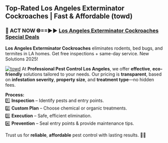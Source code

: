 ## Top-Rated Los Angeles Exterminator Cockroaches | Fast & Affordable (towd)

<h3>🐜 ACT NOW 🌐==►► <a href="https://tinyurl.com/yc7vsfwc" rel="nofollow">Los Angeles Exterminator Cockroaches Special Deals</a></h3>

**Los Angeles Exterminator Cockroaches** eliminates rodents, bed bugs, and termites in LA homes. Get free inspections + same-day service. New Solutions 2025!

[![towd](https://i.imgur.com/1VzRXn8.jpeg)](https://tinyurl.com/yc7vsfwc)
At **Professional Pest Control Los Angeles**, we offer **effective**, **eco-friendly** solutions tailored to your needs. Our pricing is **transparent**, based on **infestation severity**, **property size**, and **treatment type**—no hidden fees.  

**Process:**  
1️⃣ **Inspection** – Identify pests and entry points.  
2️⃣ **Custom Plan** – Choose chemical or organic treatments.  
3️⃣ **Execution** – Safe, efficient elimination.  
4️⃣ **Prevention** – Seal entry points & provide maintenance tips.  

Trust us for **reliable**, **affordable** pest control with lasting results. 🚀🐜